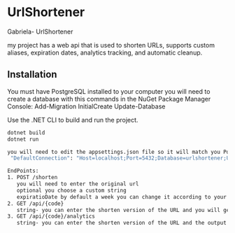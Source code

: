 # UrlShortener
Gabriela- UrlShortener

my project has a web api that is used to shorten URLs, supports custom aliases, expiration dates, analytics tracking, and automatic cleanup.


## Installation
You must have PostgreSQL installed to your computer
you will need to create a database with this commands in the NuGet Package Manager Console:
  Add-Migration InitialCreate
  Update-Database

Use the .NET CLI to build and run the project.

```bash
dotnet build
dotnet run

you will need to edit the appsettings.json file so it will match you PostgreSQL:
 "DefaultConnection": "Host=localhost;Port=5432;Database=urlshortener;Username=postgres;Password=yourpassword"

EndPoints:
1. POST /shorten
   you will need to enter the original url
   optional you choose a custom string
   expiratioDate by default a week you can change it according to your needs
2. GET /api/{code}
   string- you can enter the shorten version of the URL and you will get the original URL in return
3. GET /api/{code}/analytics
   string- you can enter the shorten version of the URL and the output will be how many times the shorthen version was used
